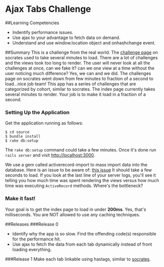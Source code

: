 # Ajax Tabs Challenge

##Learning Competencies
- Indentify performance issues.
- Use ajax to your advantage to fetch data on demand.
- Understand and use window.location object and onhashchange event.

##Summary
This is a challenge from the real world. The [challenge page](https://socrates.devbootcamp.com/challenge) on socrates used to take several minutes to load. There are a lot of challenges and the views took too long to render. The user will never look at all the challenges at once, can we fake it? can we one view at a time without the user noticing much difference? Yes, we can and we did. The challenges page on socrates went down from few minutes to fraction of a second to load...nice job team!
This app has a series of challenges that are categorized by cohort, similar to socrates. The index page currently takes several minutes to render. Your job is to make it load in a fraction of a second.

### Setting Up the Application

Get the application running as follows:

```text
$ cd source
$ bundle install
$ rake db:setup
```

The `rake db:setup` command could take a few minutes.  Once it's done run `rails server` and visit [http://localhost:3000](http://localhost:3000).

We use a gem called activerecord-import to mass import data into the database. Here is an issue to be aware of:  [this issue](https://github.com/zdennis/activerecord-import/wiki/Callbacks)
It should take a few seconds to load.  If you look at the last line of your server logs, you'll see it telling you how much time was spent rendering the views versus how much time was executing `ActiveRecord` methods.  Where's the bottleneck?

### Make it fast!

Your goal is to get the index page to load in under **200ms**.  Yes, that's milliseconds. You are NOT allowed to use any caching techniques.

##Releases
###Release 0
- Identify why the app is so slow. Find the offending code(s) responsible for the
performance hit.
- Use ajax to fetch the data from each tab dynamically instead of front loading everything.

###Release 1
Make each tab linkable using hastags, similar to [socrates](https://socrates.devbootcamp.com/challenges#week-3-2-wargames).
